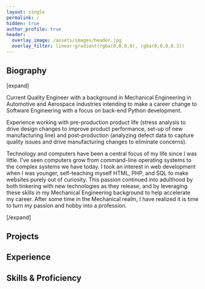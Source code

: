 ```yaml
---
layout: single
permalink: /
hidden: true
author_profile: true
header:
  overlay_image: /assets/images/header.jpg
  overlay_filter: linear-gradient(rgba(0,0,0,0), rgba(0,0,0,0.3))
---
```


<h2>
<span class="fa-stack fa-xs">
	<i class="fas fa-circle fa-stack-2x"></i>
	<i class="fa fa-user fa-stack-1x fa-inverse"></i>
</span>
Biography
</h2>



[expand]

Current Quality Engineer with a background in Mechanical Engineering in Automotive and Aerospace industries intending to make a career change to Software Engineering with a focus on back-end Python development.

Experience working with pre-production product life (stress analysis to drive design changes to improve product performance, set-up of new manufacturing line) and post-production (analyzing defect data to capture quality issues and drive manufacturing changes to eliminate concerns).

Technology and computers have been a central focus of my life since I was little. I've seen computers grow from command-line operating systems to the complex systems we have today. I took an interest in web development when I was younger, self-teaching myself HTML, PHP, and SQL to make websites purely out of curiosity. This passion continued into adulthood by both tinkering with new technologies as they release, and by leveraging these skills in my Mechanical Engineering background to help accelerate my career. After some time in the Mechanical realm, I have realized it is time to turn my passion and hobby into a profession.

[/expand]

<h2>
<span class="fa-stack fa-xs">
	<i class="fas fa-circle fa-stack-2x"></i>
	<i class="fa fa-archive fa-stack-1x fa-inverse"></i>
</span>
Projects
</h2>

<h2>
<span class="fa-stack fa-xs">
	<i class="fas fa-circle fa-stack-2x"></i>
	<i class="fa fa-briefcase fa-stack-1x fa-inverse"></i>
</span>
Experience
</h2>

<h2>
<span class="fa-stack fa-xs">
	<i class="fas fa-circle fa-stack-2x"></i>
	<i class="fa fa-wrench fa-stack-1x fa-inverse"></i>
</span>
Skills & Proficiency
</h2>